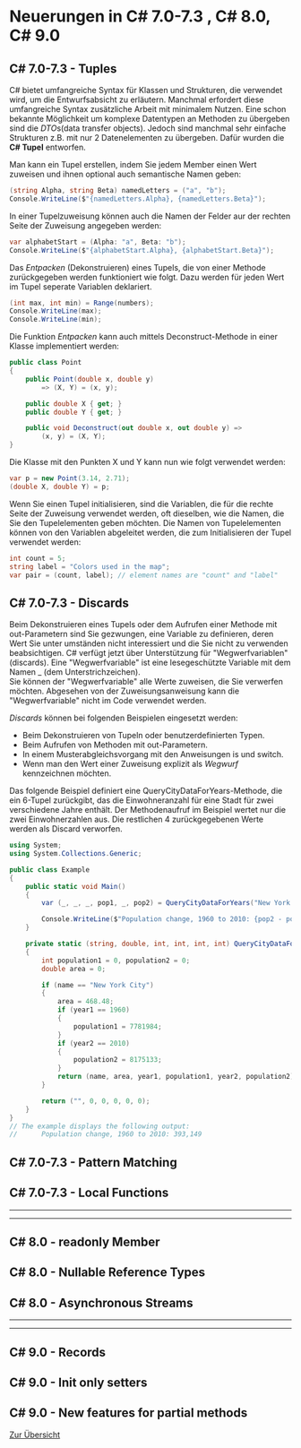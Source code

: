 # Neuerungen in C# 7.0-7.3 , C# 8.0, C# 9.0

## C# 7.0-7.3 - Tuples
C# bietet umfangreiche Syntax für Klassen und Strukturen, die verwendet wird, um die Entwurfsabsicht zu erläutern. Manchmal erfordert diese umfangreiche Syntax zusätzliche Arbeit mit minimalem Nutzen. Eine schon bekannte Möglichkeit um komplexe Datentypen an Methoden zu übergeben sind die *DTO*s(data transfer objects). Jedoch sind manchmal sehr einfache Strukturen z.B. mit nur 2 Datenelementen zu übergeben. Dafür wurden die __C# Tupel__ entworfen.

Man kann ein Tupel erstellen, indem Sie jedem Member einen Wert zuweisen und ihnen optional auch semantische Namen geben:
```cs
(string Alpha, string Beta) namedLetters = ("a", "b");
Console.WriteLine($"{namedLetters.Alpha}, {namedLetters.Beta}");
```
In einer Tupelzuweisung können auch die Namen der Felder aur der rechten Seite der Zuweisung angegeben werden:
```cs
var alphabetStart = (Alpha: "a", Beta: "b");
Console.WriteLine($"{alphabetStart.Alpha}, {alphabetStart.Beta}");
```
Das *Entpacken* (Dekonstruieren) eines Tupels, die von einer Methode zurückgegeben werden funktioniert wie folgt. Dazu werden für jeden Wert im Tupel seperate Variablen deklariert. 
```cs
(int max, int min) = Range(numbers);
Console.WriteLine(max);
Console.WriteLine(min);
```
Die Funktion *Entpacken* kann auch mittels Deconstruct-Methode in einer Klasse implementiert werden:
```cs
public class Point
{
    public Point(double x, double y)
        => (X, Y) = (x, y);

    public double X { get; }
    public double Y { get; }

    public void Deconstruct(out double x, out double y) =>
        (x, y) = (X, Y);
}
```
Die Klasse mit den Punkten X und Y kann nun wie folgt verwendet werden:
```cs
var p = new Point(3.14, 2.71);
(double X, double Y) = p;
```
Wenn Sie einen Tupel initialisieren, sind die Variablen, die für die rechte Seite der Zuweisung verwendet werden, oft dieselben, wie die Namen, die Sie den Tupelelementen geben möchten. Die Namen von Tupelelementen können von den Variablen abgeleitet werden, die zum Initialisieren der Tupel verwendet werden:
```cs
int count = 5;
string label = "Colors used in the map";
var pair = (count, label); // element names are "count" and "label"
```

## C# 7.0-7.3 - Discards
Beim Dekonstruieren eines Tupels oder dem Aufrufen einer Methode mit out-Parametern sind Sie gezwungen, eine Variable zu definieren, deren Wert Sie unter umständen nicht interessiert und die Sie nicht zu verwenden beabsichtigen. C# verfügt jetzt über Unterstützung für "Wegwerfvariablen" (discards). Eine "Wegwerfvariable" ist eine lesegeschützte Variable mit dem Namen _ (dem Unterstrichzeichen).
<br>Sie können der "Wegwerfvariable" alle Werte zuweisen, die Sie verwerfen möchten. Abgesehen von der Zuweisungsanweisung kann die "Wegwerfvariable" nicht im Code verwendet werden.

*Discards* können bei folgenden Beispielen eingesetzt werden:
* Beim Dekonstruieren von Tupeln oder benutzerdefinierten Typen.
* Beim Aufrufen von Methoden mit out-Parametern.
* In einem Musterabgleichsvorgang mit den Anweisungen is und switch.
* Wenn man den Wert einer Zuweisung explizit als *Wegwurf* kennzeichnen möchten.

Das folgende Beispiel definiert eine QueryCityDataForYears-Methode, die ein 6-Tupel zurückgibt, das die Einwohneranzahl für eine Stadt für zwei verschiedene Jahre enthält. Der Methodenaufruf im Beispiel wertet nur die zwei Einwohnerzahlen aus. Die restlichen 4 zurückgegebenen Werte werden als Discard verworfen.

```cs
using System;
using System.Collections.Generic;

public class Example
{
    public static void Main()
    {
        var (_, _, _, pop1, _, pop2) = QueryCityDataForYears("New York City", 1960, 2010);

        Console.WriteLine($"Population change, 1960 to 2010: {pop2 - pop1:N0}");
    }

    private static (string, double, int, int, int, int) QueryCityDataForYears(string name, int year1, int year2)
    {
        int population1 = 0, population2 = 0;
        double area = 0;

        if (name == "New York City")
        {
            area = 468.48;
            if (year1 == 1960)
            {
                population1 = 7781984;
            }
            if (year2 == 2010)
            {
                population2 = 8175133;
            }
            return (name, area, year1, population1, year2, population2);
        }

        return ("", 0, 0, 0, 0, 0);
    }
}
// The example displays the following output:
//      Population change, 1960 to 2010: 393,149
```


## C# 7.0-7.3 - Pattern Matching



## C# 7.0-7.3 - Local Functions

___
___
## C# 8.0 - readonly Member


## C# 8.0 - Nullable Reference Types


## C# 8.0 - Asynchronous Streams
___
___
## C# 9.0 - Records

## C# 9.0 - Init only setters

## C# 9.0 - New features for partial methods







[Zur Übersicht](../README.md)




